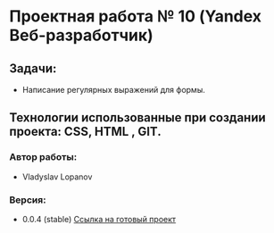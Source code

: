 # Проектная работа № 10 (Yandex Beб-разработчик)
## Задачи:
* Написание регулярных выражений для формы.
## Технологии использованные при создании проекта: CSS, HTML , GIT.
### Автор работы:
* Vladyslav Lopanov
### Версия:
* 0.0.4 (stable)
[Ссылка на готовый проект](https://throwzy.github.io/validation10sprintYandex/)

